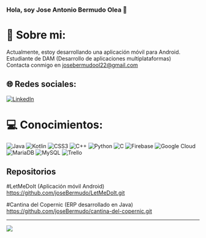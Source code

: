### Hola, soy Jose Antonio Bermudo Olea 👋

# 💫 Sobre mi:
Actualmente, estoy desarrollando una aplicación móvil para Android.<br>Estudiante de DAM (Desarrollo de aplicaciones multiplataformas)<br>Contacta conmigo en josebermudool22@gmail.com<br> 


## 🌐 Redes sociales:
[![LinkedIn](https://img.shields.io/badge/LinkedIn-%230077B5.svg?logo=linkedin&logoColor=white)](https://www.linkedin.com/in/jose-antonio-bermudo-olea-9916ab229/) 

# 💻 Conocimientos:
![Java](https://img.shields.io/badge/java-%23ED8B00.svg?style=for-the-badge&logo=java&logoColor=white) ![Kotlin](https://img.shields.io/badge/kotlin-%230095D5.svg?style=for-the-badge&logo=kotlin&logoColor=white) ![CSS3](https://img.shields.io/badge/css3-%231572B6.svg?style=for-the-badge&logo=css3&logoColor=white) ![C++](https://img.shields.io/badge/c++-%2300599C.svg?style=for-the-badge&logo=c%2B%2B&logoColor=white) ![Python](https://img.shields.io/badge/python-3670A0?style=for-the-badge&logo=python&logoColor=ffdd54) ![C](https://img.shields.io/badge/c-%2300599C.svg?style=for-the-badge&logo=c&logoColor=white) ![Firebase](https://img.shields.io/badge/firebase-%23039BE5.svg?style=for-the-badge&logo=firebase) ![Google Cloud](https://img.shields.io/badge/Google%20Cloud-%234285F4.svg?style=for-the-badge&logo=google-cloud&logoColor=white) ![MariaDB](https://img.shields.io/badge/MariaDB-003545?style=for-the-badge&logo=mariadb&logoColor=white) ![MySQL](https://img.shields.io/badge/mysql-%2300f.svg?style=for-the-badge&logo=mysql&logoColor=white) ![Trello](https://img.shields.io/badge/Trello-%23026AA7.svg?style=for-the-badge&logo=Trello&logoColor=white)

## Repositorios

#LetMeDoIt (Aplicación móvil Android)
https://github.com/joseBermudo/LetMeDoIt.git

#Cantina del Copernic (ERP desarrollado en Java)
https://github.com/joseBermudo/cantina-del-copernic.git

---
[![](https://visitcount.itsvg.in/api?id=joseBermudo&icon=0&color=0)](https://visitcount.itsvg.in)

<!-- Proudly created with GPRM ( https://gprm.itsvg.in ) -->
